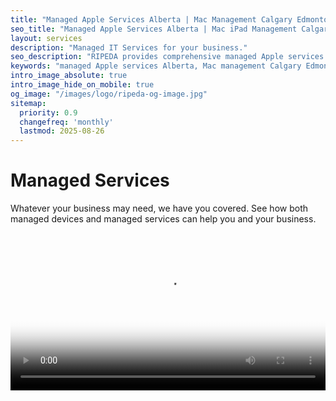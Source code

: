 ```yaml
---
title: "Managed Apple Services Alberta | Mac Management Calgary Edmonton Red Deer Lethbridge| RIPEDA"
seo_title: "Managed Apple Services Alberta | Mac iPad Management Calgary Edmonton Red Deer Lethbridge"
layout: services
description: "Managed IT Services for your business."
seo_description: "RIPEDA provides comprehensive managed Apple services across Alberta. Expert Mac management, iPad deployment, and Apple device solutions for businesses in Calgary, Edmonton, Red Deer, Lethbridge."
keywords: "managed Apple services Alberta, Mac management Calgary Edmonton Red Deer Lethbridge, Apple device management Alberta, iPad deployment Red Deer, managed IT services Calgary, Apple business support Alberta"
intro_image_absolute: true
intro_image_hide_on_mobile: true
og_image: "/images/logo/ripeda-og-image.jpg"
sitemap:
  priority: 0.9
  changefreq: 'monthly'
  lastmod: 2025-08-26
---
```


# Managed Services

Whatever your business may need, we have you covered. See how both managed devices and managed services can help you and your business.


<div class="video-container" style="position: relative; padding-bottom: 56%; height: 0; overflow: hidden;">
  <video autoplay controls width="100%" height="auto" poster="/images/services/RIPEDA-Managed-Macs.png">
    <source src="/images/services/RIPEDA-Managed-Macs.mov" type="video/mp4">
    Your browser does not support the video tag.
  </video>
</div>

